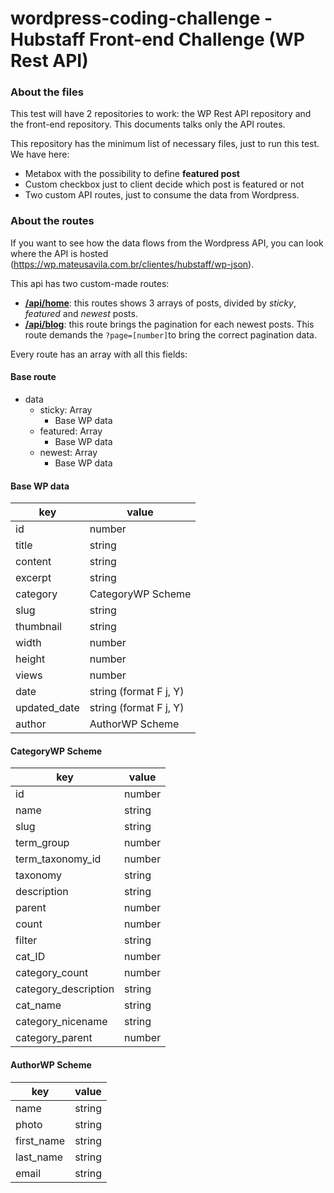 

# wordpress-coding-challenge - Hubstaff Front-end Challenge (WP Rest API)

### About the files
  
This test will have 2 repositories to work: the WP Rest API repository and the front-end repository. This documents talks only the API routes.

This repository has the minimum list of necessary files, just to run this test. We have here:

- Metabox with the possibility to define **featured post**
- Custom checkbox just to client decide which post is featured or not
- Two custom API routes, just to consume the data from Wordpress.

### About the routes
If you want to see how the data flows from the Wordpress API, you can look where the API is hosted (https://wp.mateusavila.com.br/clientes/hubstaff/wp-json).

This api has two custom-made routes:
- **[/api/home](https://wp.mateusavila.com.br/clientes/hubstaff/wp-json/api/home)**: this routes shows 3 arrays of posts, divided by *sticky*, *featured* and *newest* posts. 
- **[/api/blog](https://wp.mateusavila.com.br/clientes/hubstaff/wp-json/api/blog?page=1)**: this route brings the pagination for each newest posts. This route demands the  `?page=[number]`to bring the correct pagination data.

Every route has an array with all this fields:
#### Base route
- data
	- sticky: Array
		- Base WP data
	- featured: Array
		- Base WP data
	- newest: Array
		- Base WP data

#### Base WP data
| key | value |
|--|--|
| id | number |
| title | string |
| content | string |
| excerpt | string |
| category | CategoryWP Scheme |
| slug | string |
| thumbnail | string |
| width | number |
| height | number |
| views | number |
| date | string (format F j, Y) |
| updated_date | string (format F j, Y) |
| author | AuthorWP Scheme |

#### CategoryWP Scheme
| key | value |
|--|--|
| id | number |
| name | string |
| slug | string |
| term_group | number |
| term_taxonomy_id | number |
| taxonomy | string |
| description | string |
| parent | number |
| count | number |
| filter | string |
| cat_ID | number |
| category_count | number |
| category_description | string |
| cat_name | string |
| category_nicename | string |
| category_parent | number |

#### AuthorWP Scheme
| key | value |
|--|--|
| name | string |
| photo | string |
| first_name | string |
| last_name | string |
| email | string |


